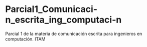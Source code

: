 # Parcial1_Comunicaci-n_escrita_ing_computaci-n
Parcial 1 de la materia de comunicación escrita para ingenieros en computación. ITAM
